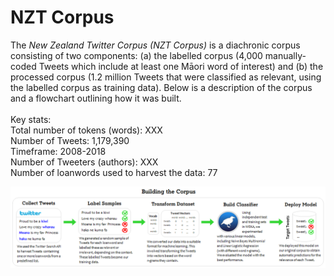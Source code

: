 # NZT Corpus
The <i>New Zealand Twitter Corpus (NZT Corpus)</i> is a diachronic corpus consisting of two components: (a) the labelled corpus (4,000 manually-coded Tweets which include at least one Māori word of interest) and (b) the processed corpus (1.2 million Tweets that were classified as relevant, using the labelled corpus as training data). Below is a description of the corpus and a flowchart outlining how it was built. 
<br><br>
Key stats: <br>
Total number of tokens (words): XXX <br>
Number of Tweets: 1,179,390 <br>
Timeframe: 2008-2018 <br>
Number of Tweeters (authors): XXX <br>
Number of loanwords used to harvest the data: 77

 <img src="../pics/Process.png" alt="Process" width="1000"/>
